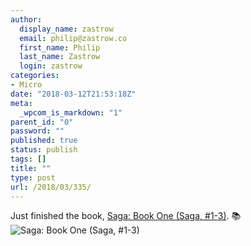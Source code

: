 ```yaml
---
author:
  display_name: zastrow
  email: philip@zastrow.co
  first_name: Philip
  last_name: Zastrow
  login: zastrow
categories:
- Micro
date: "2018-03-12T21:53:18Z"
meta:
  _wpcom_is_markdown: "1"
parent_id: "0"
password: ""
published: true
status: publish
tags: []
title: ""
type: post
url: /2018/03/335/
---
```

<p>Just finished the book, <a href="https://www.goodreads.com/review/show/2323506129?utm_medium=api&amp;utm_source=rss">Saga: Book One (Saga, #1-3)</a>. 📚 <img src="{{ site.baseurl }}/assets/2018/03/22078240.jpg" alt="Saga: Book One (Saga, #1-3)" /></p>
